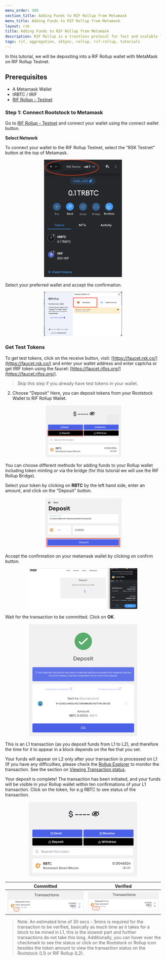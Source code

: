```yaml
---
menu_order: 300
section_title: Adding Funds to RIF Rollup from Metamask
menu_title: Adding Funds to RIF Rollup from Metamask
layout: rsk
title: Adding Funds to RIF Rollup from Metamask
description: RIF Rollup is a trustless protocol for fast and scalable low-cost payments on Rootstock powered by zkRollup Technology.
tags: rif, aggregation, zkSync, rollup, rif-rollup, tutorials
---
```


In this tutorial, we will be depositing into a RIF Rollup wallet with MetaMask on RIF Rollup Testnet.

## Prerequisites

* A Metamask Wallet
* tRBTC / tRIF
* [RIF Rollup - Testnet](https://wallet.testnet.rollup.rif.technology/)

### Step 1: Connect Rootstock to Metamask

Go to [RIF Rollup - Testnet](https://wallet.testnet.rollup.rif.technology/) and connect your wallet using the connect wallet button.

**Select Network**

To connect your wallet to the RIF Rollup Testnet, select the "RSK Testnet" button at the top of Metamask.

<center><img src="/assets/img/rif-rollup/2-choose-network-testnet.png"  title="RIF Rollup - Select network" width="50%"/></center>

Select your preferred wallet and accept the confirmation.

<center><img src="/assets/img/rif-rollup/1-ug-select-wallet.png"  title="RIF Rollup - Select preferred wallet" width="50%"/></center>

### Get Test Tokens

To get test tokens, click on the receive button, visit: [https://faucet.rsk.co/](https://faucet.rsk.co/) and enter your wallet address and enter captcha or get tRIF token using the faucet: [https://faucet.rifos.org/](https://faucet.rifos.org/).

> Skip this step if you already have test tokens in your wallet.

2. Choose "Deposit"
Here, you can deposit tokens from your Rootstock Wallet to RIF Rollup Wallet.

<center><img src="/assets/img/rif-rollup/5-rif-rollup-deposit.png"  title="RIF Rollup - Deposit tokens" width="50%"/></center>

You can choose different methods for adding funds to your Rollup wallet including token minting or via the bridge (for this tutorial we will use the RIF Rollup Bridge).

Select your token by clicking on **RBTC** by the left hand side, enter an amount, and click on the "Deposit" button.

<center><img src="/assets/img/rif-rollup/5b-deposit-to-wallet.png"  title="RIF Rollup - Click Deposit" width="50%"/></center>

Accept the confirmation on your metamask wallet by clicking on confirm button.

<center><img src="/assets/img/rif-rollup/6-confirm-commit-tx.png"  title="RIF Rollup - Accept Confirmation" width="70%"/></center>

Wait for the transaction to be committed. Click on **OK**.

<center><img src="/assets/img/rif-rollup/7-successfully-tx-l1.png"  title="RIF Rollup - Deposit Successful" width="70%"/></center>

This is an L1 transaction (as you deposit funds from L1 to L2), and therefore the time for it to appear in a block depends on the fee that you set.

Your funds will appear on L2 only after your transaction is processed on L1 (If you have any difficulties, please check the [Rollup Explorer](https://explorer.testnet.rollup.rif.technology/) to monitor the transaction. See the section on [Viewing Transaction status](#transactions).

Your deposit is complete! The transaction has been initiated, and your funds will be visible in your Rollup wallet within ten confirmations of your L1 transaction. Click on the token, for e.g RBTC to see status of the transaction.

<center><img src="/assets/img/rif-rollup/8-view-token-tx-status.png"  title="RIF Rollup - Click token to view status" width="70%"/></center>

| Committed | Verified |
| -------- | -------- |
|   ![RIF Rollup Committed Tx](/assets/img/rif-rollup/9-tx-committed.png)|   ![RIF Rollup Verified Tx](/assets/img/rif-rollup/10-tx-verified.png)|

> Note: An estimated time of 30 secs - 3mins is required for the transaction to be verified, basically as much time as it takes for a block to be mined in L1, this is the slowest part and further transactions do not take this long. Additionally, you can hover over the checkmark to see the status or click on the Rootstock or Rollup icon besides the token amount to view the transaction status on the Rootstock (L1) or RIF Rollup (L2).
